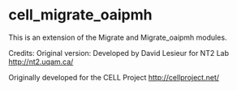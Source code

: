 # cell_migrate_oaipmh
This is an extension of the Migrate and Migrate_oaipmh modules.

Credits:
Original version: 
Developed by David Lesieur for NT2 Lab
http://nt2.uqam.ca/

Originally developed for the CELL Project 
http://cellproject.net/

